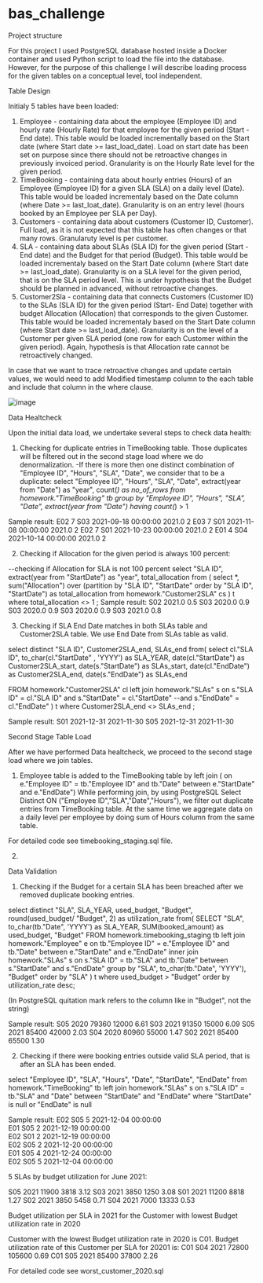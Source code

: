 # bas_challenge

Project structure

For this project I used PostgreSQL database hosted inside a Docker container and used Python script to load the file into the database. However, for the purpose of this challenge I will describe loading process for the given tables on a conceptual level, tool independent. 

Table Design


Initialy 5 tables have been loaded: 

1. Employee - containing data about the employee (Employee ID) and hourly rate (Hourly Rate) for that employee for the given period (Start - End date). This table would be loaded incrementally based on the Start date (where Start date >= last_load_date). Load on start date has been set on purpose since there should not be retroactive changes in previously invoiced period. Granularity is on the Hourly Rate level for the given period. 
2. TimeBooking - containing data about hourly entries (Hours) of an Employee (Employee ID) for a given SLA (SLA) on a daily level (Date). This table would be loaded incrementaly based on the Date column (where Date >= last_loat_date). Granularity is on an entry level (hours booked by an Employee per SLA per Day).
3. Customers - containing data about customers (Customer ID, Customer). Full load, as it is not expected that this table has often changes or that many rows. Granularuty level is per customer.
4. SLA - containing data about SLAs (SLA ID) for the given period (Start - End date) and the Budget for that period (Budget). This table would be loaded incrementaly based on the Start Date column (where Start date >= last_load_date). Granularity is on a SLA level for the given period, that is on the SLA period level. This is under hypothesis that the Budget should be planned in advanced, without retroactive changes. 
5. Customer2Sla - containing data that connects Customers (Customer ID) to the SLAs (SLA ID) for the given period (Start- End Date) together with budget Allocation (Allocation) that corresponds to the given Customer. This table would be loaded incrementaly based on the Start Date column (where Start date >= last_load_date). Granularity is on the level of a Customer per given SLA period (one row for each Customer within the given period). Again, hypothesis is that Allocation rate cannot be retroactively changed. 

In case that we want to trace retroactive changes and update certain values, we would need to add Modified timestamp column to the each table and include that column in the where clause.  

![image](https://user-images.githubusercontent.com/56403895/126695839-86e448de-f5da-439c-9da3-79c7db595d72.png)


Data Healtcheck

Upon the initial data load, we undertake several steps to check data health:

1. Checking for duplicate entries in TimeBooking table. Those duplicates will be filtered out in the second stage load where we do denormalization. 
-If there is more then one distinct combination of "Employee ID", "Hours", "SLA", "Date", we consider that to be a duplicate:
select "Employee ID", "Hours", "SLA", "Date", extract(year from "Date") as "year", count(*) as no_of_rows from homework."TimeBooking" tb 
group by "Employee ID", "Hours", "SLA", "Date", extract(year from "Date")
having count(*) > 1

Sample result: 
E02	7	S03	2021-09-18 00:00:00	2021.0	2
E03	7	S01	2021-11-08 00:00:00	2021.0	2
E02	7	S01	2021-10-23 00:00:00	2021.0	2
E01	4	S04	2021-10-14 00:00:00	2021.0	2


2. Checking if Allocation for the given period is always 100 percent:

--checking if Allocation for SLA is not 100 percent
select "SLA ID", extract(year from "StartDate") as "year", total_allocation from (
select *,
sum("Allocation") over (partition by "SLA ID", "StartDate" order by "SLA ID", "StartDate") as total_allocation
from homework."Customer2SLA" cs
) t
where total_allocation <> 1
;
Sample result: 
S02	2021.0	0.5
S03	2020.0	0.9
S03	2020.0	0.9
S03	2020.0	0.9
S03	2021.0	0.8

3. Checking if SLA End Date matches in both SLAs table and Customer2SLA table. We use End Date from SLAs table as valid. 

select distinct "SLA ID", Customer2SLA_end, SLAs_end from(
select
cl."SLA ID",
to_char(cl."StartDate" , 'YYYY') as SLA_YEAR,
date(cl."StartDate") as Customer2SLA_start,
date(s."StartDate") as SLAs_start, 
date(cl."EndDate") as Customer2SLA_end, 
date(s."EndDate") as SLAs_end

FROM homework."Customer2SLA" cl
left join homework."SLAs" s on s."SLA ID" = cl."SLA ID" and s."StartDate" = cl."StartDate"  --and s."EndDate" = cl."EndDate" 
) t 
where Customer2SLA_end <> SLAs_end 
;

Sample result:
S01	2021-12-31	2021-11-30
S05	2021-12-31	2021-11-30


Second Stage Table Load 

After we have performed Data healtcheck, we proceed to the second stage load where we join tables. 

1. Employee table is added to the TimeBooking table by left join ( on	e."Employee ID" = tb."Employee ID" and tb."Date" between e."StartDate" and e."EndDate")
While performing join, by using PostgreSQL Select Distinct ON ("Employee ID","SLA","Date","Hours"), we filter out duplicate entries from TimeBooking table.
At the same time we aggregate data on a daily level per employee by doing sum of Hours column from the same table. 

For detailed code see timebooking_staging.sql file. 

2. 

Data Validation

1. Checking if the Budget for a certain SLA has been breached after we removed duplicate booking entries. 

select distinct  "SLA", SLA_YEAR, used_budget, "Budget", round(used_budget/ "Budget", 2) as utilization_rate   from(
SELECT 
"SLA", 
to_char(tb."Date", 'YYYY') as SLA_YEAR,
SUM(booked_amount) as used_budget,
"Budget"
FROM homework.timebooking_staging tb
left join homework."Employee" e on tb."Employee ID" = e."Employee ID" and tb."Date" between e."StartDate" and e."EndDate" 
inner join homework."SLAs" s on s."SLA ID" = tb."SLA" and tb."Date" between s."StartDate" and s."EndDate" 
group by "SLA", to_char(tb."Date", 'YYYY'), "Budget"
order by "SLA"
) t
where used_budget > "Budget"
order by  utilization_rate desc;

(In PostgreSQL quitation mark refers to the column like in "Budget", not the string)

Sample result:
S05	2020	79360	12000	6.61
S03	2021	91350	15000	6.09
S05	2021	85400	42000	2.03
S04	2020	80960	55000	1.47
S02	2021	85400	65500	1.30

2. Checking if there were booking entries outside valid SLA period, that is after an SLA has been ended. 

select "Employee ID", "SLA", "Hours", "Date", "StartDate", "EndDate" from homework."TimeBooking" tb 
left join homework."SLAs" s on s."SLA ID" = tb."SLA" and "Date" between "StartDate"  and "EndDate" 
where "StartDate" is null or "EndDate" is null

Sample result: 
E02	S05	5	2021-12-04 00:00:00		
E01	S05	2	2021-12-19 00:00:00		
E02	S01	2	2021-12-19 00:00:00		
E02	S05	2	2021-12-20 00:00:00		
E01	S05	4	2021-12-24 00:00:00		
E02	S05	5	2021-12-04 00:00:00		


5 SLAs  by budget utilization for June 2021: 

S05	2021	11900	3818	3.12
S03	2021	3850	1250	3.08
S01	2021	11200	8818	1.27
S02	2021	3850	5458	0.71
S04	2021	7000	13333	0.53



Budget utilization per SLA in 2021 for the Customer with lowest Budget utilization rate in 2020

Customer with the lowest Budget utilization rate in 2020 is C01. Budget utilization rate of this Customer per SLA for 20201 is: 
C01	S04	2021	72800	105600	0.69
C01	S05	2021	85400	37800	2.26

For detailed code see worst_customer_2020.sql 

